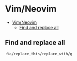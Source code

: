 # Vim/Neovim
<!--ts-->
* [Vim/Neovim](vim.md#vimneovim)
   * [Find and replace all](vim.md#find-and-replace-all)

<!-- Added by: runner, at: Wed Sep  8 13:16:33 UTC 2021 -->

<!--te-->

## Find and replace all
```vim
:%s/replace_this/replace_with/g
```
